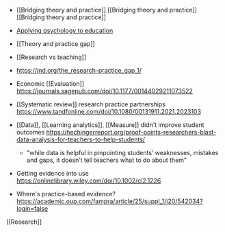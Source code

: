   -  [[Bridging theory and practice]] [[Bridging theory and practice]] [[Bridging theory and practice]]
  - [Applying psychology to
    education](Applying_psychology_to_education "wikilink")
  - [[Theory and practice gap]]
  - [[Research vs teaching]]

  - https://jnd.org/the_research-practice_gap_1/

  - Economic [[Evaluation]]
    https://journals.sagepub.com/doi/10.1177/00144029211073522

  - [[Systematic review]] research practice
    partnerships
    https://www.tandfonline.com/doi/10.1080/00131911.2021.2023103

  - [[Data]],  [[Learning analytics]],
    [[Measure]] didn't improve student outcomes
    https://hechingerreport.org/proof-points-researchers-blast-data-analysis-for-teachers-to-help-students/
      - "while data is helpful in pinpointing students’ weaknesses,
        mistakes and gaps, it doesn’t tell teachers what to do about
        them"

  - Getting evidence into use
    https://onlinelibrary.wiley.com/doi/10.1002/cl2.1226

  - Where's practice-based evidence?
    https://academic.oup.com/fampra/article/25/suppl_1/i20/542034?login=false

[[Research]]